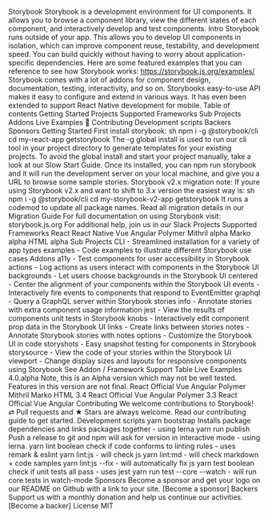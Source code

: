 Storybook Storybook is a development environment for UI components. It allows you to browse a component library, view the different states of each component, and interactively develop and test components. Intro Storybook runs outside of your app. This allows you to develop UI components in isolation, which can improve component reuse, testability, and development speed. You can build quickly without having to worry about application-specific dependencies. Here are some featured examples that you can reference to see how Storybook works: https://storybook.js.org/examples/ Storybook comes with a lot of addons for component design, documentation, testing, interactivity, and so on. Storybooks easy-to-use API makes it easy to configure and extend in various ways. It has even been extended to support React Native development for mobile. Table of contents Getting Started Projects Supported Frameworks Sub Projects Addons Live Examples 💪 Contributing Development scripts Backers Sponsors Getting Started First install storybook: sh npm i -g @storybook/cli cd my-react-app getstorybook The -g global install is used to run our cli tool in your project directory to generate templates for your existing projects. To avoid the global install and start your project manually, take a look at our Slow Start Guide. Once its installed, you can npm run storybook and it will run the development server on your local machine, and give you a URL to browse some sample stories. Storybook v2.x migration note: If youre using Storybook v2.x and want to shift to 3.x version the easiest way is: sh npm i -g @storybook/cli cd my-storybook-v2-app getstorybook It runs a codemod to update all package names. Read all migration details in our Migration Guide For full documentation on using Storybook visit: storybook.js.org For additional help, join us in our Slack Projects Supported Frameworks React React Native Vue Angular Polymer Mithril alpha Marko alpha HTML alpha Sub Projects CLI - Streamlined installation for a variety of app types examples - Code examples to illustrate different Storybook use cases Addons a11y - Test components for user accessibility in Storybook actions - Log actions as users interact with components in the Storybook UI backgrounds - Let users choose backgrounds in the Storybook UI centered - Center the alignment of your components within the Storybook UI events - Interactively fire events to components that respond to EventEmitter graphql - Query a GraphQL server within Storybook stories info - Annotate stories with extra component usage information jest - View the results of components unit tests in Storybook knobs - Interactively edit component prop data in the Storybook UI links - Create links between stories notes - Annotate Storybook stories with notes options - Customize the Storybook UI in code storyshots - Easy snapshot testing for components in Storybook storysource - View the code of your stories within the Storybook UI viewport - Change display sizes and layouts for responsive components using Storybook See Addon / Framework Support Table Live Examples 4.0.alpha Note, this is an Alpha version which may not be well tested. Features in this version are not final. React Official Vue Angular Polymer Mithril Marko HTML 3.4 React Official Vue Angular Polymer 3.3 React Official Vue Angular Contributing We welcome contributions to Storybook! ⇄ Pull requests and ★ Stars are always welcome. Read our contributing guide to get started. Development scripts yarn bootstrap Installs package dependencies and links packages together - using lerna yarn run publish Push a release to git and npm will ask for version in interactive mode - using lerna. yarn lint boolean check if code conforms to linting rules - uses remark & eslint yarn lint:js - will check js yarn lint:md - will check markdown + code samples yarn lint:js --fix - will automatically fix js yarn test boolean check if unit tests all pass - uses jest yarn run test --core --watch - will run core tests in watch-mode Sponsors Become a sponsor and get your logo on our README on Github with a link to your site. [Become a sponsor] Backers Support us with a monthly donation and help us continue our activities. [Become a backer] License MIT